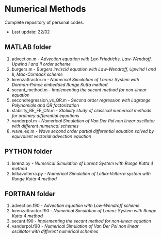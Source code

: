 # Numerical Methods

Complete repository of personal codes.
- Last update: 22/02

## MATLAB folder
  1. advection.m - *Advection equation with Lax-Friedrichs, Law-Wendroff, Upwind I and II order scheme*
  2. burgers.m   - *Burgers inviscid equation with Law-Wendroff, Upwind I and II, Mac-Cormack scheme*
  3. lorenzattractor.m - *Numerical Simulation of Lorenz System with Dorman-Prince embedded Runge Kutta method*
  4. secant_method.m - *Implementing the secant method for non-linear equation*
  5. secondregression_vs_QR.m - *Second order regression with Lagrange Polynomials and QR factorization*
  6. stability_BE_FE_CN.m - *Stability study of classical numerical methods for ordinary differential equations*
  7. vanderpol.m - *Numerical Simulation of Van Der Pol non linear oscillator with different numerical schemes*
  8. wave_eq.m - *Wave second order partial differential equation solved by equivalent vectorial advection equation*

## PYTHON folder
  1. lorenz.py - *Numerical Simulation of Lorenz System with Runge Kutta 4 method*
  2. lotkavolterra.py - *Numerical Simulation of Lotka-Volterra system with Runge Kutta 4 method*

## FORTRAN folder
  1. advection.f90 - *Advection equation with Law-Wendroff scheme*
  2. lorenzattractor.f90 - *Numerical Simulation of Lorenz System with Runge Kutta 4 method*
  3. secant.f90 - *Implementing the secant method for non-linear equation*
  4. vanderpol.f90 - *Numerical Simulation of Van Der Pol non linear oscillator with different numerical schemes*
